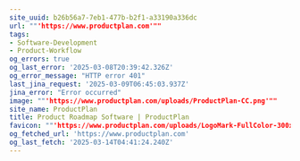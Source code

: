 ```yaml
---
site_uuid: b26b56a7-7eb1-477b-b2f1-a33190a336dc
url: ""'https://www.productplan.com'""
tags:
- Software-Development
- Product-Workflow
og_errors: true
og_last_error: '2025-03-08T20:39:42.326Z'
og_error_message: "HTTP error 401"
last_jina_request: '2025-03-09T06:45:03.937Z'
jina_error: "Error occurred"
image: ""'https://www.productplan.com/uploads/ProductPlan-CC.png'""
site_name: ProductPlan
title: Product Roadmap Software | ProductPlan
favicon: ""'https://www.productplan.com/uploads/LogoMark-FullColor-300x300.png'""
og_fetched_url: 'https://www.productplan.com'
og_last_fetch: '2025-03-14T04:41:24.240Z'
---
```



